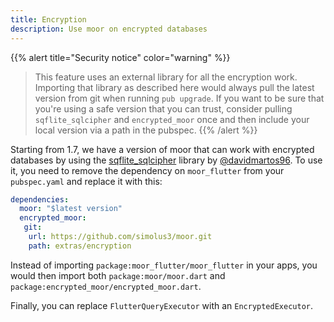 ```yaml
---
title: Encryption
description: Use moor on encrypted databases
---
```


{{% alert title="Security notice" color="warning" %}}
> This feature uses an external library for all the encryption work. Importing
that library as described here would always pull the latest version from git
when running `pub upgrade`. If you want to be sure that you're using a safe version
that you can trust, consider pulling `sqflite_sqlcipher` and `encrypted_moor` once
and then include your local version via a path in the pubspec.
{{% /alert %}}

Starting from 1.7, we have a version of moor that can work with encrypted databases by using the
[sqflite_sqlcipher](https://github.com/davidmartos96/sqflite_sqlcipher) library
by [@davidmartos96](https://github.com/davidmartos96). To use it, you need to
remove the dependency on `moor_flutter` from your `pubspec.yaml` and replace it
with this:
```yaml
dependencies:
  moor: "$latest version"
  encrypted_moor:
   git:
    url: https://github.com/simolus3/moor.git
    path: extras/encryption 
```

Instead of importing `package:moor_flutter/moor_flutter` in your apps, you would then import
both `package:moor/moor.dart` and `package:encrypted_moor/encrypted_moor.dart`.

Finally, you can replace `FlutterQueryExecutor` with an `EncryptedExecutor`.